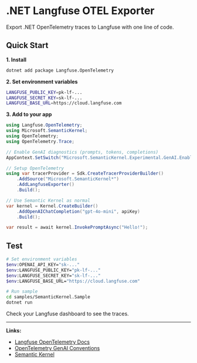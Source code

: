 # .NET Langfuse OTEL Exporter

Export .NET OpenTelemetry traces to Langfuse with one line of code.

## Quick Start

**1. Install**
```bash
dotnet add package Langfuse.OpenTelemetry
```

**2. Set environment variables**
```bash
LANGFUSE_PUBLIC_KEY=pk-lf-...
LANGFUSE_SECRET_KEY=sk-lf-...
LANGFUSE_BASE_URL=https://cloud.langfuse.com
```

**3. Add to your app**
```csharp
using Langfuse.OpenTelemetry;
using Microsoft.SemanticKernel;
using OpenTelemetry;
using OpenTelemetry.Trace;

// Enable GenAI diagnostics (prompts, tokens, completions)
AppContext.SetSwitch("Microsoft.SemanticKernel.Experimental.GenAI.EnableOTelDiagnosticsSensitive", true);

// Setup OpenTelemetry
using var tracerProvider = Sdk.CreateTracerProviderBuilder()
    .AddSource("Microsoft.SemanticKernel*")
    .AddLangfuseExporter()
    .Build();

// Use Semantic Kernel as normal
var kernel = Kernel.CreateBuilder()
    .AddOpenAIChatCompletion("gpt-4o-mini", apiKey)
    .Build();

var result = await kernel.InvokePromptAsync("Hello!");
```

## Test

```bash
# Set environment variables
$env:OPENAI_API_KEY="sk-..."
$env:LANGFUSE_PUBLIC_KEY="pk-lf-..."
$env:LANGFUSE_SECRET_KEY="sk-lf-..."
$env:LANGFUSE_BASE_URL="https://cloud.langfuse.com"

# Run sample
cd samples/SemanticKernel.Sample
dotnet run
```

Check your Langfuse dashboard to see the traces.

---

**Links:**
- [Langfuse OpenTelemetry Docs](https://langfuse.com/docs/opentelemetry)
- [OpenTelemetry GenAI Conventions](https://github.com/open-telemetry/semantic-conventions/tree/main/docs/gen-ai)
- [Semantic Kernel](https://github.com/microsoft/semantic-kernel)
